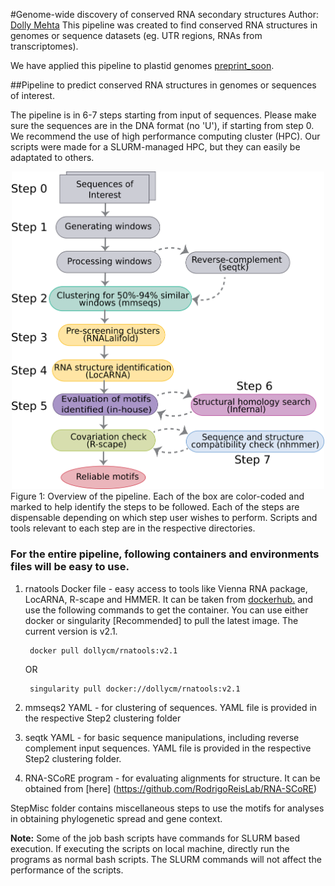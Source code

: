 #Genome-wide discovery of conserved RNA secondary structures
Author: [Dolly Mehta](https://orcid.org/0000-0002-4435-5183)
This pipeline was created to find conserved RNA structures in genomes or sequence datasets (eg. UTR regions, RNAs from transcriptomes).

We have applied this pipeline to plastid genomes [preprint_soon](https://www.biorxiv.org/).

##Pipeline to predict conserved RNA structures in genomes or sequences of interest.

The pipeline is in 6-7 steps starting from input of sequences. Please make sure the sequences are in the DNA format (no 'U'), if starting from step 0. 
We recommend the use of high performance computing cluster (HPC). Our scripts were made for a SLURM-managed HPC, but they can easily be adaptated to others.

<div align="center">
<img src="pipeline.png", width="500px">
</div>
Figure 1: Overview of the pipeline. Each of the box are color-coded and marked to help identify the steps to be followed. Each of the steps are dispensable depending on which step user wishes to perform. Scripts and tools relevant to each step are in the respective directories.


### For the entire pipeline, following containers and environments files will be easy to use.

1. rnatools Docker file -  easy access to tools like Vienna RNA package, LocARNA, R-scape and HMMER. It can be taken from [dockerhub.](https://hub.docker.com/r/dollycm/rnatools) and use the following commands to get the container. 
 You can use either docker or singularity [Recommended] to pull the latest image. The current version is v2.1.

        docker pull dollycm/rnatools:v2.1
        
     OR

        singularity pull docker://dollycm/rnatools:v2.1

2. mmseqs2 YAML - for clustering of sequences. YAML file is provided in the respective Step2 clustering folder

3. seqtk YAML - for basic sequence manipulations, including reverse complement input sequences. YAML file is provided in the respective Step2 clustering folder.

4. RNA-SCoRE program - for evaluating alignments for structure. It can be obtained from [here] (https://github.com/RodrigoReisLab/RNA-SCoRE)

StepMisc folder contains miscellaneous steps to use the motifs for analyses in obtaining phylogenetic spread and gene context.

**Note:** Some of the job bash scripts have commands for SLURM based execution. If executing the scripts on local machine, directly run the programs as normal bash scripts. The SLURM commands will not affect the performance of the scripts.
